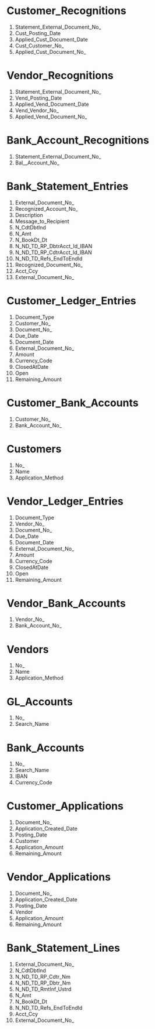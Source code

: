 # Customer_Recognitions

1. Statement_External_Document_No_
2. Cust_Posting_Date
3. Applied_Cust_Document_Date
4. Cust_Customer_No_
5. Applied_Cust_Document_No_

# Vendor_Recognitions

1. Statement_External_Document_No_
2. Vend_Posting_Date
3. Applied_Vend_Document_Date
4. Vend_Vendor_No_
5. Applied_Vend_Document_No_

# Bank_Account_Recognitions
1. Statement_External_Document_No_
2. Bal__Account_No_

# Bank_Statement_Entries
1. External_Document_No_
2. Recognized_Account_No_
3. Description
4. Message_to_Recipient
5. N_CdtDbtInd
6. N_Amt
7. N_BookDt_Dt
8. N_ND_TD_RP_DbtrAcct_Id_IBAN
9. N_ND_TD_RP_CdtrAcct_Id_IBAN
10. N_ND_TD_Refs_EndToEndId
11. Recognized_Document_No_
12. Acct_Ccy
13. External_Document_No_


# Customer_Ledger_Entries
1. Document_Type
1. Customer_No_
1. Document_No_
1. Due_Date
1. Document_Date
1. External_Document_No_
1. Amount
1. Currency_Code
1. ClosedAtDate
1. Open
1. Remaining_Amount

# Customer_Bank_Accounts
1. Customer_No_
1. Bank_Account_No_

# Customers
1. No_
1. Name
1. Application_Method

# Vendor_Ledger_Entries
1. Document_Type
1. Vendor_No_
1. Document_No_
1. Due_Date
1. Document_Date
1. External_Document_No_
1. Amount
1. Currency_Code
1. ClosedAtDate
1. Open
1. Remaining_Amount

# Vendor_Bank_Accounts
1. Vendor_No_
1. Bank_Account_No_

# Vendors
1. No_
1. Name
1. Application_Method

# GL_Accounts
1. No_
1. Search_Name

# Bank_Accounts
1. No_
1. Search_Name
1. IBAN
1. Currency_Code

# Customer_Applications
1. Document_No_
1. Application_Created_Date
1. Posting_Date
1. Customer
1. Application_Amount
1. Remaining_Amount

# Vendor_Applications
1. Document_No_
1. Application_Created_Date
1. Posting_Date
1. Vendor
1. Application_Amount
1. Remaining_Amount

# Bank_Statement_Lines
1. External_Document_No_
1. N_CdtDbtInd
1. N_ND_TD_RP_Cdtr_Nm
1. N_ND_TD_RP_Dbtr_Nm
1. N_ND_TD_RmtInf_Ustrd
1. N_Amt
1. N_BookDt_Dt
1. N_ND_TD_Refs_EndToEndId
1. Acct_Ccy
1. External_Document_No_

